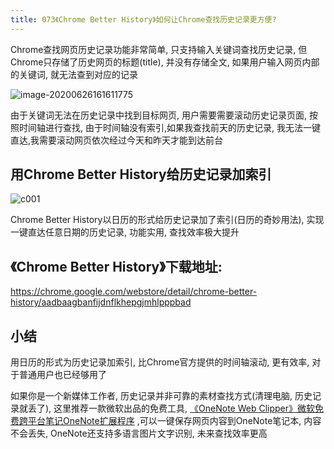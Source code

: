 ```yaml
---
title: 073《Chrome Better History》如何让Chrome查找历史记录更方便?
---
```


Chrome查找网页历史记录功能非常简单, 只支持输入关键词查找历史记录, 但Chrome只存储了历史网页的标题(title), 并没有存储全文, 如果用户输入网页内部的关键词, 就无法查到对应的记录

![image-20200626161611775](https://www.v2fy.com/asset/0i/ChromeAppHeroes/page/073_chrome_better_history.assets/image-20200626161611775.png)



由于关键词无法在历史记录中找到目标网页, 用户需要需要滚动历史记录页面, 按照时间轴进行查找, 由于时间轴没有索引,如果我查找前天的历史记录, 我无法一键直达,我需要滚动网页依次经过今天和昨天才能到达前台



## 用Chrome Better History给历史记录加索引

![c001](https://www.v2fy.com/asset/0i/ChromeAppHeroes/page/073_chrome_better_history.assets/c001.gif)





Chrome Better History以日历的形式给历史记录加了索引(日历的奇妙用法), 实现一键直达任意日期的历史记录, 功能实用, 查找效率极大提升



## 《Chrome Better History》下载地址:



https://chrome.google.com/webstore/detail/chrome-better-history/aadbaagbanfijdnflkhepgjmhlpppbad





## 小结



用日历的形式为历史记录加索引, 比Chrome官方提供的时间轴滚动, 更有效率, 对于普通用户也已经够用了

如果你是一个新媒体工作者, 历史记录并非可靠的素材查找方式(清理电脑, 历史记录就丢了), 这里推荐一款微软出品的免费工具, [《OneNote Web Clipper》微软免费跨平台笔记OneNote扩展程序](https://www.v2fy.com/p/072_one_note_web_clipper/) ,可以一键保存网页内容到OneNote笔记本, 内容不会丢失, OneNote还支持多语言图片文字识别, 未来查找效率更高 


